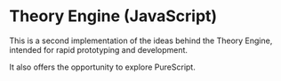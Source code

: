 # Theory Engine (JavaScript)

This is a second implementation of the ideas behind the Theory
Engine, intended for rapid prototyping and development. 

It also offers the opportunity to explore PureScript.
